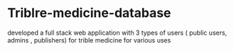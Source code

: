 # Triblre-medicine-database
developed a full stack web application with 3 types of users ( public users, admins , publishers) for trible medicine for various uses

